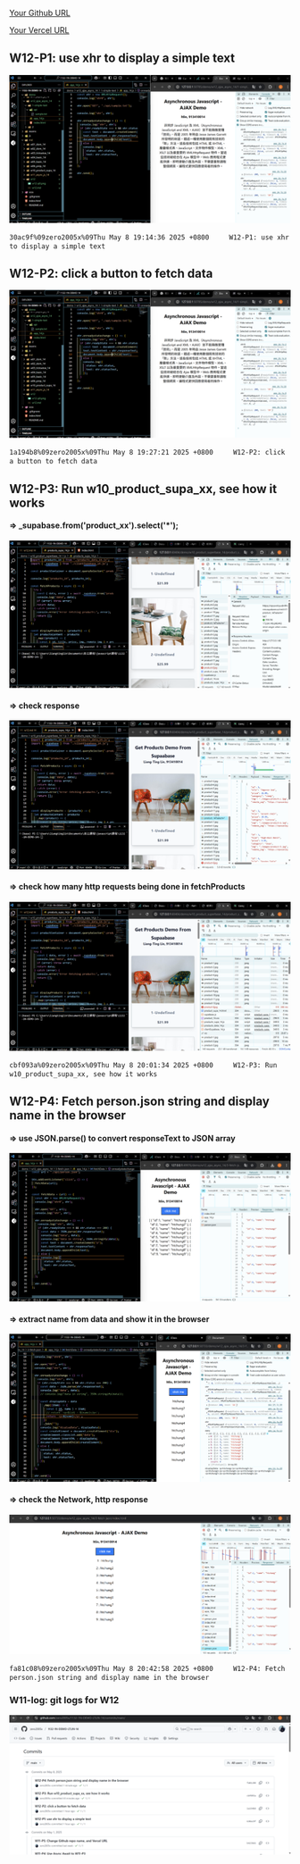[Your Github URL](https://github.com/zero2005x/1132-1N-DEMO-14)

[Your Vercel URL](https://1132-1N-DEMO-14.vercel.app)

## W12-P1: use xhr to display a simple text

![](w12-p1.png)

```
30ac9f%09zero2005x%09Thu May 8 19:14:36 2025 +0800     W12-P1: use xhr to display a simple text
```

## W12-P2: click a button to fetch data

![](w12-p1.png)

```
1a194b8%09zero2005x%09Thu May 8 19:27:21 2025 +0800     W12-P2: click a button to fetch data
```

## W12-P3: Run w10_product_supa_xx, see how it works

#### => \_supabase.from('product_xx').select('\*');

![](w12-p3-1.png)

#### => check response

![](w12-p3-2.png)

#### => check how many http requests being done in fetchProducts

![](w12-p3-3.png)

```
cbf093a%09zero2005x%09Thu May 8 20:01:34 2025 +0800     W12-P3: Run w10_product_supa_xx, see how it works
```

## W12-P4: Fetch person.json string and display name in the browser

#### => use JSON.parse() to convert responseText to JSON array

![](w12-p4-1.png)

#### => extract name from data and show it in the browser

![](w12-p4-2.png)

#### => check the Network, http response

![](w12-p4-3.png)

```
fa81c08%09zero2005x%09Thu May 8 20:42:58 2025 +0800     W12-P4: Fetch person.json string and display name in the browser
```

### W11-log: git logs for W12

![](w12-log.png)

```

```
